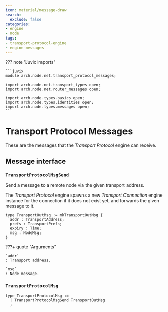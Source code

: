 ```yaml
---
icon: material/message-draw
search:
  exclude: false
categories:
- engine
- node
tags:
- transport-protocol-engine
- engine-messages
---
```


??? note "Juvix imports"

    ```juvix
    module arch.node.net.transport_protocol_messages;

    import arch.node.net.transport_types open;
    import arch.node.net.router_messages open;

    import arch.node.types.basics open;
    import arch.node.types.identities open;
    import arch.node.types.messages open;
    ```

# Transport Protocol Messages

These are the messages that the *Transport Protocol* engine can receive.

## Message interface

### `TransportProtocolMsgSend`

Send a message to a remote node via the given transport address.

The *Transport Protocol* engine
spawns a new *Transport Connection* engine instance for the connection
if it does not exist yet,
and forwards the given message to it.

<!-- --8<-- [start:TransportOutMsg] -->
```juvix
type TransportOutMsg := mkTransportOutMsg {
  addr : TransportAddress;
  prefs : TransportPrefs;
  expiry : Time;
  msg : NodeMsg;
}
```
<!-- --8<-- [end:TransportOutMsg] -->

???+ quote "Arguments"

    `addr`
    : Transport address.

    `msg`
    : Node message.

### `TransportProtocolMsg`

<!-- --8<-- [start:TransportProtocolMsg] -->
```juvix
type TransportProtocolMsg :=
  | TransportProtocolMsgSend TransportOutMsg
  ;
```
<!-- --8<-- [end:TransportProtocolMsg] -->